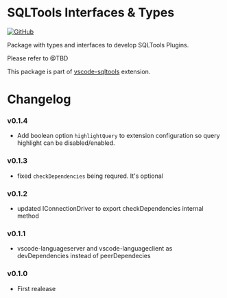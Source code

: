 # SQLTools Interfaces & Types

[![GitHub](https://img.shields.io/github/license/mtxr/vscode-sqltools)](https://github.com/mtxr/vscode-sqltools/blob/master/LICENSE)


Package with types and interfaces to develop SQLTools Plugins.

Please refer to @TBD

This package is part of [vscode-sqltools](https://vscode-sqltools.mteixeira.dev?umd_source=repository&utm_medium=readme&utm_campaign=types) extension.


# Changelog

### v0.1.4

- Add boolean option `highlightQuery` to extension configuration so query highlight can be disabled/enabled.

### v0.1.3

- fixed `checkDependencies` being requred. It's optional

### v0.1.2

- updated IConnectionDriver to export checkDependencies internal method

### v0.1.1

- vscode-languageserver and vscode-languageclient as devDependencies instead of peerDependecies

### v0.1.0

- First realease